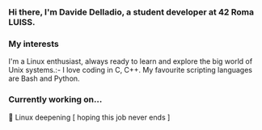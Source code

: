 ### Hi there, I'm Davide Delladio, a student developer at 42 Roma LUISS.  

### My interests

I'm a Linux enthusiast, always ready to learn and explore the big world of Unix systems.:-
I love coding in C, C++. My favourite scripting languages are Bash and Python.

### Currently working on...

🐧 Linux deepening [ hoping this job never ends ]


<!--
**stenterello/stenterello** is a ✨ _special_ ✨ repository because its `README.md` (this file) appears on your GitHub profile.

Here are some ideas to get you started:

- 🔭 I’m currently working on ...
- 🌱 I’m currently learning ...
- 👯 I’m looking to collaborate on ...
- 🤔 I’m looking for help with ...
- 💬 Ask me about ...
- 📫 How to reach me: ...
- 😄 Pronouns: ...
- ⚡ Fun fact: ...
-->
